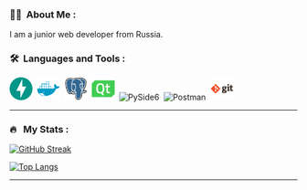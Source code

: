 ### :woman_technologist: &nbsp;About Me :

I am a junior web developer from Russia.


### 🛠 &nbsp;Languages and Tools :

<p>
<img src="https://github.com/devicons/devicon/blob/master/icons/fastapi/fastapi-original.svg" title="FASTAPI" alt="FASTAPI" width="40" height="40"/>&nbsp;
<img src="https://github.com/devicons/devicon/blob/master/icons/docker/docker-plain.svg" title="DOCKER" alt="DOCKER" width="40" height="40"/>&nbsp;
<img src="https://github.com/devicons/devicon/blob/master/icons/postgresql/postgresql-original.svg" title="POSTGRESQL" alt="POSTGRESQL" width="40" height="40"/>&nbsp;
<img src="https://github.com/devicons/devicon/blob/master/icons/qt/qt-original.svg"  title="QT" alt="QT" width="40" height="40"/>&nbsp;
<img src="https://qt-wiki-uploads.s3.amazonaws.com/images/e/ed/Qtforpython2023.png"  title="PySide6" alt="PySide6" width="50" height="40"/>&nbsp;
<img src="https://www.vectorlogo.zone/logos/getpostman/getpostman-icon.svg" title="Postman"  alt="Postman" width="40" height="40"/>&nbsp;
<img src="https://github.com/devicons/devicon/blob/master/icons/git/git-original-wordmark.svg" title="Git" **alt="Git" width="40" height="40"/>&nbsp;
</p>

---

### 🔥 &nbsp; My Stats :
[![GitHub Streak](http://github-readme-streak-stats.herokuapp.com?user=LedxDeliveryFlopp&theme=dark&background=000000)](https://git.io/streak-stats)

[![Top Langs](https://github-readme-stats.vercel.app/api/top-langs/?username=LedxDeliveryFlopp&layout=compact&theme=vision-friendly-dark)](https://github.com/anuraghazra/github-readme-stats)

---
